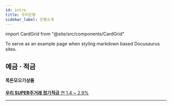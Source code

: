 ```yaml
---
id: intro
title: 우리은행
sidebar_label: 은행소개
---
```


import CardGrid from "@site/src/components/CardGrid"


To serve as an example page when styling markdown based Docusaurus sites.

## 예금 · 적금

#### 목돈모으기상품


  <CardGrid>

  [**우리 SUPER주거래 정기적금** 연 1.4 ~ 2.9%](deposit/우리SUPER주거래정기적금)

  </CardGrid>



---